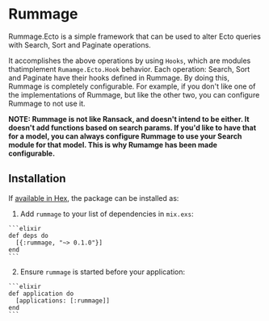 # Rummage

Rummage.Ecto is a simple framework that can be used to alter Ecto queries with Search, Sort and Paginate operations.

It accomplishes the above operations by using `Hooks`, which are modules thatimplement `Rumamge.Ecto.Hook` behavior.
Each operation: Search, Sort and Paginate have their hooks defined in Rummage. By doing this, Rummage is completely
configurable. For example, if you don't like one of the implementations of Rummage, but like the other two,
 you can configure Rummage to not use it.


**NOTE: Rummage is not like Ransack, and doesn't intend to be either. It doesn't add functions based on search params.
If you'd like to have that for a model, you can always configure Rummage to use your Search module for that model. This
is why Rumamge has been made configurable.**

## Installation

If [available in Hex](https://hex.pm/docs/publish), the package can be installed as:

  1. Add `rummage` to your list of dependencies in `mix.exs`:

    ```elixir
    def deps do
      [{:rummage, "~> 0.1.0"}]
    end
    ```

  2. Ensure `rummage` is started before your application:

    ```elixir
    def application do
      [applications: [:rummage]]
    end
    ```

